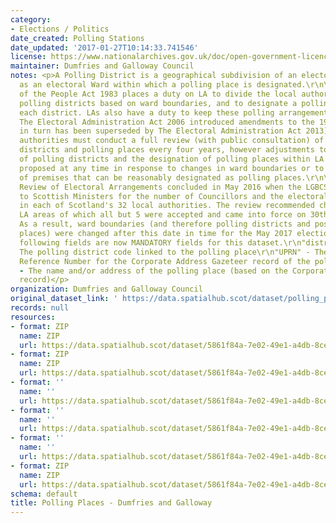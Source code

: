 ```yaml
---
category:
- Elections / Politics
date_created: Polling Stations
date_updated: '2017-01-27T10:14:33.741546'
license: https://www.nationalarchives.gov.uk/doc/open-government-licence/version/3/
maintainer: Dumfries and Galloway Council
notes: <p>A Polling District is a geographical subdivision of an electoral area such
  as an electoral Ward within which a polling place is designated.\r\n\r\nThe Representation
  of the People Act 1983 places a duty on LA to divide the local authority area into
  polling districts based on ward boundaries, and to designate a polling place for
  each district. LAs also have a duty to keep these polling arrangements under review.
  The Electoral Administration Act 2006 introduced amendments to the 1983 Act (which
  in turn has been superseded by The Electoral Administration Act 2013). Now local
  authorities must conduct a full review (with public consultation) of its polling
  districts and polling places every four years, however adjustments to the boundaries
  of polling districts and the designation of polling places within LA wards can be
  proposed at any time in response to changes in ward boundaries or to the availability
  of premises that can be reasonably designated as polling places.\r\n\r\nThe Fifth
  Review of Electoral Arrangements concluded in May 2016 when the LGBCS made recommendations
  to Scottish Ministers for the number of Councillors and the electoral ward boundaries
  in each of Scotland's 32 local authorities. The review recommended changes in 30
  LA areas of which all but 5 were accepted and came into force on 30th Sept 2016.
  As a result, ward boundaries (and therefore polling districts and possibly polling
  places) were changed after this date in time for the May 2017 elections.\r\n\r\nThe
  following fields are now MANDATORY fields for this dataset.\r\n"district_code" -
  The polling district code linked to the polling place\r\n"UPRN" - The Unique Property
  Reference Number for the Corporate Address Gazeteer record of the polling place\r\n"polling_place"
  - The name and/or address of the polling place (based on the Corporate Address Gazeteer
  record)</p>
organization: Dumfries and Galloway Council
original_dataset_link: ' https://data.spatialhub.scot/dataset/polling_places-dg'
records: null
resources:
- format: ZIP
  name: ZIP
  url: https://data.spatialhub.scot/dataset/5861f84a-7e02-49e1-a4db-8ce36ecaa57e/resource/1bf08f83-f281-49f0-b297-bd85b4f723bd/download/pollingstations201754171.zip
- format: ZIP
  name: ZIP
  url: https://data.spatialhub.scot/dataset/5861f84a-7e02-49e1-a4db-8ce36ecaa57e/resource/e6a45866-3916-46be-98e0-966b0a6176ef/download/pollingstations2017point.zip
- format: ''
  name: ''
  url: https://data.spatialhub.scot/dataset/5861f84a-7e02-49e1-a4db-8ce36ecaa57e/resource/9169f46c-1f54-4082-8ec9-deff61ba11c7/download/polling_stations.geojson
- format: ''
  name: ''
  url: https://data.spatialhub.scot/dataset/5861f84a-7e02-49e1-a4db-8ce36ecaa57e/resource/50ed8065-39bb-40c9-a098-db41a92960a3/download/polling_stations_221119.geojson
- format: ''
  name: ''
  url: https://data.spatialhub.scot/dataset/5861f84a-7e02-49e1-a4db-8ce36ecaa57e/resource/a44a9ea2-72d3-44cf-ad11-e10c933ec24e/download/polling_places_dgc_010421.geojson
- format: ZIP
  name: ZIP
  url: https://data.spatialhub.scot/dataset/5861f84a-7e02-49e1-a4db-8ce36ecaa57e/resource/3e4066de-53dd-4bc7-906a-29da81147659/download/dgc_polling_places.zip
schema: default
title: Polling Places - Dumfries and Galloway
---
```


